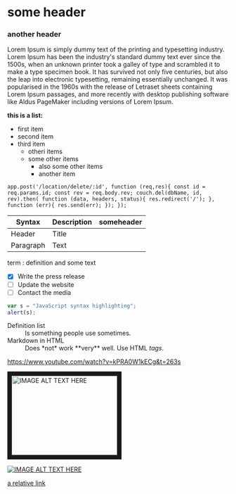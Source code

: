 # some header

### another header 

Lorem Ipsum is simply dummy text of the printing and typesetting industry. Lorem Ipsum has been the industry's standard dummy text ever since the 1500s, when an unknown printer took a galley of type and scrambled it to make a type specimen book. It has survived not only five centuries, but also the leap into electronic typesetting, remaining essentially unchanged. It was popularised in the 1960s with the release of Letraset sheets containing Lorem Ipsum passages, and more recently with desktop publishing software like Aldus PageMaker including versions of Lorem Ipsum.

**this is a list:**
- first item
- second item
- third item
  - otheri items
  - some other items
    - also some other items
    - another item

`app.post('/location/delete/:id', function (req,res){
const id = req.params.id;
const rev = req.body.rev;
    couch.del(dbName, id, rev).then(
        function (data, headers, status){
            res.redirect('/');
        },
        function (err){
            res.send(err);
        });
});`

| Syntax | Description | someheader |
| --------- | --------- | --------- |
| Header | Title |
| Paragraph | Text |

term
: definition and some text 

- [x] Write the press release
- [ ] Update the website
- [ ] Contact the media

```javascript
var s = "JavaScript syntax highlighting";
alert(s);
```

<dl>
  <dt>Definition list</dt>
  <dd>Is something people use sometimes.</dd>

  <dt>Markdown in HTML</dt>
  <dd>Does *not* work **very** well. Use HTML <em>tags</em>.</dd>
</dl>

https://www.youtube.com/watch?v=kPRA0W1kECg&t=263s

<a href="http://www.youtube.com/watch?feature=player_embedded&v=fWubJgIWyxQ
" target="_blank"><img src="http://img.youtube.com/vi/fWubJgIWyxQ/0.jpg"
alt="IMAGE ALT TEXT HERE" width="240" height="180" border="10" /></a>

[![IMAGE ALT TEXT HERE](http://img.youtube.com/vi/fWubJgIWyxQ/0.jpg)](http://www.youtube.com/watch?v=fWubJgIWyxQ)

[a relative link](reference/VANJS/inventory.js )